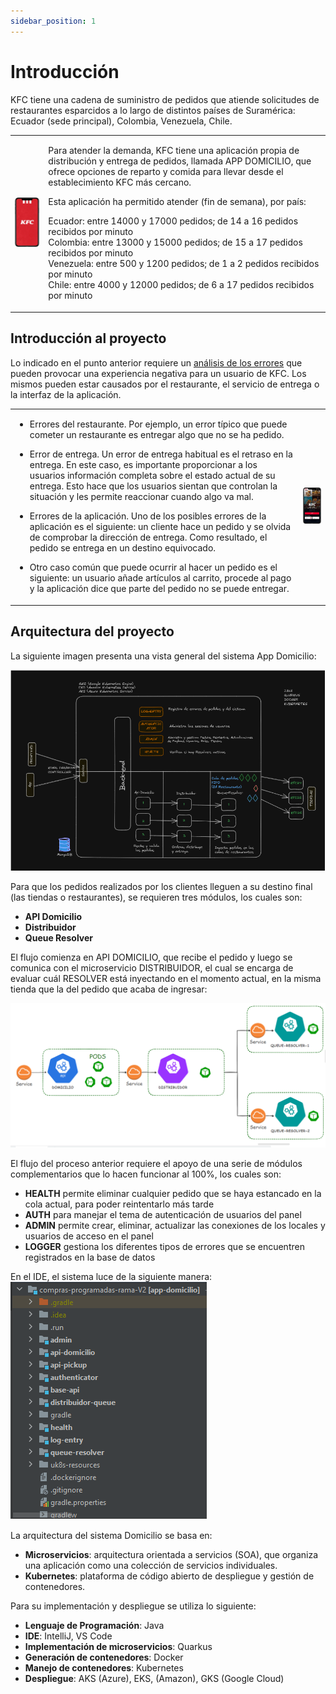 ```yaml
---
sidebar_position: 1
---
```


# Introducción

KFC tiene una cadena de suministro de pedidos que atiende solicitudes de restaurantes esparcidos a lo largo de distintos países de Suramérica: Ecuador (sede principal), Colombia, Venezuela, Chile.

<table>
<tr>
<td>

![App de pedidos KFC](/img/kfc-scr11.png) 

</td>
<td>

Para atender la demanda, KFC tiene una aplicación propia de distribución y entrega de pedidos, llamada APP DOMICILIO, que ofrece opciones de reparto y comida para llevar desde el establecimiento KFC más cercano.

Esta aplicación ha permitido atender (fin de semana), por país:

Ecuador: entre 14000 y 17000 pedidos; de 14 a 16 pedidos recibidos por minuto  
Colombia: entre 13000 y 15000 pedidos; de 15 a 17 pedidos recibidos por minuto  
Venezuela: entre 500 y 1200 pedidos; de 1 a 2 pedidos recibidos por minuto  
Chile: entre 4000 y 12000 pedidos; de 6 a 17 pedidos recibidos por minuto  


</td>
</tr>
</table>



## Introducción al proyecto 

Lo indicado en el punto anterior requiere un [análisis de los errores](https://surf.dev/cases/kfc/) que pueden provocar una experiencia negativa para un usuario de KFC. Los mismos pueden estar causados por el restaurante, el servicio de entrega o la interfaz de la aplicación.

<table>
<tr>
<td>

- Errores del restaurante. Por ejemplo, un error típico que puede cometer un restaurante es entregar algo que no se ha pedido. 

- Error de entrega. Un error de entrega habitual es el retraso en la entrega. En este caso, es importante proporcionar a los usuarios información completa sobre el estado actual de su entrega. Esto hace que los usuarios sientan que controlan la situación y les permite reaccionar cuando algo va mal. 

- Errores de la aplicación. Uno de los posibles errores de la aplicación es el siguiente: un cliente hace un pedido y se olvida de comprobar la dirección de entrega. Como resultado, el pedido se entrega en un destino equivocado. 

- Otro caso común que puede ocurrir al hacer un pedido es el siguiente: un usuario añade artículos al carrito, procede al pago y la aplicación dice que parte del pedido no se puede entregar. 

</td>
<td>

![Menú de pedidos KFC](/img/kfc-scr21.png)

</td>
</tr>
</table>



## Arquitectura del proyecto 

La siguiente imagen presenta una vista general del sistema App Domicilio:  

![App-Domicilio-Arquitectura](/img/App-Domicilio-Arquitectura.png)  

Para que los pedidos realizados por los clientes lleguen a su destino final (las tiendas o restaurantes), se requieren tres módulos, los cuales son:  

- **API Domicilio** 
- **Distribuidor** 
- **Queue Resolver**  

El flujo comienza en API DOMICILIO, que recibe el pedido y luego se comunica con el microservicio DISTRIBUIDOR, el cual se encarga de evaluar cuál RESOLVER está inyectando en el momento actual, en la misma tienda que la del pedido que acaba de ingresar:   

![Inyeccion-domicilio](/img/Inyeccion-domicilio.png)  

El flujo del proceso anterior requiere el apoyo de una serie de módulos complementarios que lo hacen funcionar al 100%, los cuales son:  

- **HEALTH** permite eliminar cualquier pedido que se haya estancado en la cola actual, para poder reintentarlo más tarde  
- **AUTH** para manejar el tema de autenticación de usuarios del panel  
- **ADMIN** permite crear, eliminar, actualizar las conexiones de los locales y usuarios de acceso en el panel  
- **LOGGER** gestiona los diferentes tipos de errores que se encuentren registrados en la base de datos  

En el IDE, el sistema luce de la siguiente manera:  
![App-Domicilio-Modulos](/img/App-Domicilio-Modulos.png)

La arquitectura del sistema Domicilio se basa en: 

- **Microservicios**: arquitectura orientada a servicios (SOA), que organiza una aplicación como una colección de servicios individuales.  
- **Kubernetes**: plataforma de código abierto de despliegue y gestión de contenedores.  

Para su implementación y despliegue se utiliza lo siguiente:  
- **Lenguaje de Programación**: Java  
- **IDE**: IntelliJ, VS Code  
- **Implementación de microservicios**: Quarkus
- **Generación de contenedores**: Docker  
- **Manejo de contenedores**: Kubernetes  
- **Despliegue**: AKS (Azure), EKS, (Amazon), GKS (Google Cloud)  



